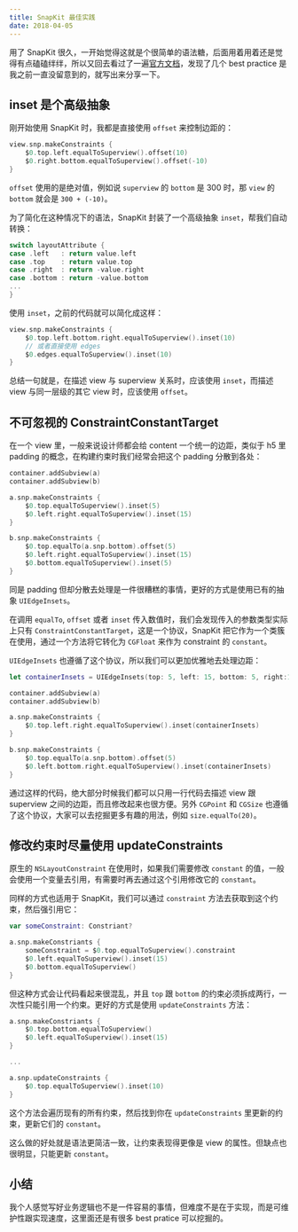 ```yaml
---
title: SnapKit 最佳实践
date: 2018-04-05
---
```


用了 SnapKit 很久，一开始觉得这就是个很简单的语法糖，后面用着用着还是觉得有点磕磕绊绊，所以又回去看过了一遍[官方文档](http://snapkit.io/docs/)，发现了几个 best practice 是我之前一直没留意到的，就写出来分享一下。

<!--more-->

## inset 是个高级抽象

刚开始使用 SnapKit 时，我都是直接使用 `offset` 来控制边距的：

```swift
view.snp.makeConstraints {
    $0.top.left.equalToSuperview().offset(10)
    $0.right.bottom.equalToSuperview().offset(-10)
}
```

`offset` 使用的是绝对值，例如说 `superview` 的 `bottom` 是 300 时，那 `view` 的 `bottom` 就会是 `300 + (-10)`。

为了简化在这种情况下的语法，SnapKit 封装了一个高级抽象 `inset`，帮我们自动转换：

```swift
switch layoutAttribute {
case .left   : return value.left
case .top    : return value.top
case .right  : return -value.right
case .bottom : return -value.bottom
...
}
```

使用 `inset`，之前的代码就可以简化成这样：

```swift
view.snp.makeConstraints {
    $0.top.left.bottom.right.equalToSuperview().inset(10)
    // 或者直接使用 edges
    $0.edges.equalToSuperview().inset(10)
}
```

总结一句就是，在描述 view 与 superview 关系时，应该使用 `inset`，而描述 view 与同一层级的其它 view 时，应该使用 `offset`。

## 不可忽视的 ConstraintConstantTarget

在一个 view 里，一般来说设计师都会给 content 一个统一的边距，类似于 h5 里 padding 的概念，在构建约束时我们经常会把这个 padding 分散到各处：

```swift
container.addSubview(a)
container.addSubview(b)

a.snp.makeConstraints {
    $0.top.equalToSuperview().inset(5)
    $0.left.right.equalToSuperview().inset(15)
}

b.snp.makeConstraints {
    $0.top.equalTo(a.snp.bottom).offset(5)
    $0.left.right.equalToSuperview().inset(15)
    $0.bottom.equalToSuperview().inset(5)
}
```

同是 padding 但却分散去处理是一件很糟糕的事情，更好的方式是使用已有的抽象 `UIEdgeInsets`。

在调用 `equalTo`, `offset` 或者 `inset` 传入数值时，我们会发现传入的参数类型实际上只有 `ConstraintConstantTarget`，这是一个协议，SnapKit 把它作为一个类簇在使用，通过一个方法将它转化为 `CGFloat` 来作为 constraint 的 `constant`。

`UIEdgeInsets` 也遵循了这个协议，所以我们可以更加优雅地去处理边距：

```swift
let containerInsets = UIEdgeInsets(top: 5, left: 15, bottom: 5, right:15)

container.addSubview(a)
container.addSubview(b)

a.snp.makeConstraints {
    $0.top.left.right.equalToSuperview().inset(containerInsets)
}

b.snp.makeConstraints {
    $0.top.equalTo(a.snp.bottom).offset(5)
    $0.left.bottom.right.equalToSuperview().inset(containerInsets)
}
```

通过这样的代码，绝大部分时候我们都可以只用一行代码去描述 view 跟 superview 之间的边距，而且修改起来也很方便。另外 `CGPoint` 和 `CGSize` 也遵循了这个协议，大家可以去挖掘更多有趣的用法，例如 `size.equalTo(20)`。

## 修改约束时尽量使用 updateConstraints

原生的 `NSLayoutConstraint` 在使用时，如果我们需要修改 `constant` 的值，一般会使用一个变量去引用，有需要时再去通过这个引用修改它的 `constant`。

同样的方式也适用于 SnapKit，我们可以通过 `constraint` 方法去获取到这个约束，然后强引用它：

```swift
var someConstraint: Constriant?

a.snp.makeConstriants {
    someConstraint = $0.top.equalToSuperview().constraint
    $0.left.equalToSuperview().inset(15)
    $0.bottom.equalToSuperview()
}
```

但这种方式会让代码看起来很混乱，并且 `top` 跟 `bottom` 的约束必须拆成两行，一次性只能引用一个约束。更好的方式是使用 `updateConstraints` 方法：

```swift
a.snp.makeConstriants {
    $0.top.bottom.equalToSuperview()
    $0.left.equalToSuperview().inset(15)
}

...

a.snp.updateConstraints {
    $0.top.equalToSuperview().inset(10)
}
```

这个方法会遍历现有的所有约束，然后找到你在 `updateConstraints` 里更新的约束，更新它们的 `constant`。

这么做的好处就是语法更简洁一致，让约束表现得更像是 view 的属性。但缺点也很明显，只能更新 `constant`。

## 小结

我个人感觉写好业务逻辑也不是一件容易的事情，但难度不是在于实现，而是可维护性跟实现速度，这里面还是有很多 best pratice 可以挖掘的。



